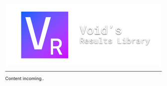 <p align="center">
    <img alt="Project logo" src="logos/project-github-logo.png" />
</p>

---

Content incoming..